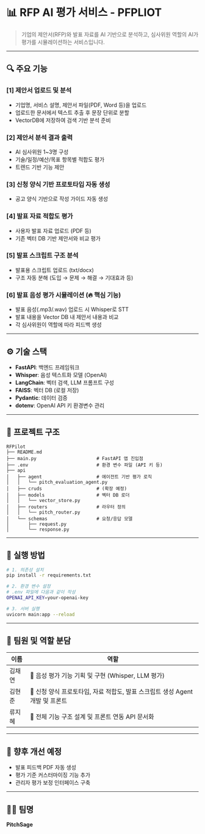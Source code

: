 # 📊 RFP AI 평가 서비스 - PFPLIOT

> 기업의 제안서(RFP)와 발표 자료를 AI 기반으로 분석하고, 심사위원 역할의 AI가 평가를 시뮬레이션하는 서비스입니다.

---

## 🔍 주요 기능

### [1] 제안서 업로드 및 분석
- 기업명, 서비스 설명, 제안서 파일(PDF, Word 등)을 업로드
- 업로드한 문서에서 텍스트 추출 후 문장 단위로 분할
- VectorDB에 저장하여 검색 기반 분석 준비

### [2] 제안서 분석 결과 출력
- AI 심사위원 1~3명 구성
- 기술/일정/예산/목표 항목별 적합도 평가
- 트렌드 기반 기능 제안

### [3] 신청 양식 기반 프로토타입 자동 생성
- 공고 양식 기반으로 작성 가이드 자동 생성

### [4] 발표 자료 적합도 평가
- 사용자 발표 자료 업로드 (PDF 등)
- 기존 벡터 DB 기반 제안서와 비교 평가

### [5] 발표 스크립트 구조 분석
- 발표용 스크립트 업로드 (txt/docx)
- 구조 자동 분해 (도입 → 문제 → 해결 → 기대효과 등)

### [6] 발표 음성 평가 시뮬레이션 (🔥 핵심 기능)
- 발표 음성(.mp3/.wav) 업로드 시 Whisper로 STT
- 발표 내용을 Vector DB 내 제안서 내용과 비교
- 각 심사위원이 역할에 따라 피드백 생성

---

## ⚙ 기술 스택
- **FastAPI**: 백엔드 프레임워크
- **Whisper**: 음성 텍스트화 모델 (OpenAI)
- **LangChain**: 벡터 검색, LLM 프롬프트 구성
- **FAISS**: 벡터 DB (로컬 저장)
- **Pydantic**: 데이터 검증
- **dotenv**: OpenAI API 키 환경변수 관리

---

## 📁 프로젝트 구조
```
RFPilot
├── README.md
├── main.py                      # FastAPI 앱 진입점
├── .env                         # 환경 변수 파일 (API 키 등)
├── api
│   ├── agent                    # 에이전트 기반 평가 로직
│   │   └── pitch_evaluation_agent.py
│   ├── cruds                    # (확장 예정)
│   ├── models                   # 벡터 DB 로더
│   │   └── vector_store.py
│   ├── routers                  # 라우터 정의
│   │   └── pitch_router.py
│   └── schemas                  # 요청/응답 모델
│       ├── request.py
│       └── response.py
```

---

## 🚀 실행 방법
```bash
# 1. 의존성 설치
pip install -r requirements.txt

# 2. 환경 변수 설정
# .env 파일에 다음과 같이 작성
OPENAI_API_KEY=your-openai-key

# 3. 서버 실행
uvicorn main:app --reload
```
---

## 👥 팀원 및 역할 분담

| 이름     | 역할                           |
|----------|--------------------------------|
| 김채연   | 🧠 음성 평가 기능 기획 및 구현 (Whisper, LLM 평가) |
| 김현준   | 🧩 신청 양식 프로토타입, 자료 적합도, 발표 스크립트 생성 Agent 개발 및 프론트
| 류지혜   | 🎨 전체 기능 구조 설계 및 프론트 연동 API 문서화 |

---

## 📌 향후 개선 예정
- 발표 피드백 PDF 자동 생성
- 평가 기준 커스터마이징 기능 추가
- 관리자 평가 보정 인터페이스 구축

---

## 🧑‍💻 팀명
**PitchSage**
